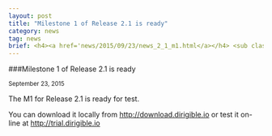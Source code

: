 ```yaml
---
layout: post
title: "Milestone 1 of Release 2.1 is ready"
category: news
tag: news
brief: <h4><a href='news/2015/09/23/news_2_1_m1.html</a></h4> <sub class="post-info">September 24, 2015</sub></br> Milestone 1 of Release 2.1 is ready...<br>
---
```


###Milestone 1 of Release 2.1 is ready

<sub class="post-info">September 23, 2015</sub>

The M1 for Release 2.1 is ready for test.

You can download it locally from <a href="http://download.dirigible.io">http://download.dirigible.io</a> or test it on-line at <a href="http://trial.dirigible.io">http://trial.dirigible.io</a>


